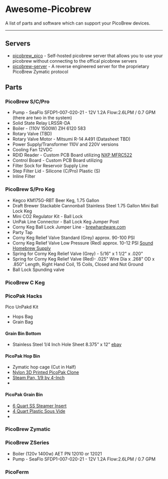# Awesome-Picobrew
A list of parts and software which can support your PicoBrew devices.

--------------------
## Servers
- [picobrew_pico](https://github.com/chiefwigms/picobrew_pico) - Self-hosted picobrew server that allows you to use your picobrew without connecting to the offical picobrew servers
- [picobrew-server](https://github.com/hotzenklotz/picobrew-server) - A reverse engineered server for the proprietary PicoBrew Zymatic protocol

## Parts

### PicoBrew S/C/Pro
- Pump - SeaFlo SFDP1-007-020-21 - 12V 1.2A Flow:2.6LPM / 0.7 GPM (there are two in the system)
- Solid State Relay LRSSR-DA
- Boiler - (110V 1500W) ZIH 6120 583
- Rotary Valve (TBD)
- Rotary Valve Motor - Mitsumi R-14 A491 (Datasheet TBD)
- Power Supply/Transformer 110V and 220V versions
- Cooling Fan 12VDC
- RDID Reader - Custom PCB Board utilizing [NXP MFRC522](https://www.nxp.com/docs/en/data-sheet/MFRC522.pdf)
- Control Board - Custom PCB Board utilizing
- Filter Sock for Reservoir Supply Line
- Step Filter Lid - Silicone (C/Pro) Plastic (S)
- Inline Filter

### PicoBrew S/Pro Keg
- Kegco KM175G-RBT Beer Keg, 1.75 Gallon
- Draft Brewer Stackable Cannonball Stainless Steel 1.75 Gallon Mini Ball Lock Keg
- Mini CO2 Regulator Kit - Ball Lock
- UnPak Line Connector - Ball Lock Keg Jumper Post
- Corny Keg Ball Lock Jumper Line - [brewhardware.com](https://www.brewhardware.com/product_p/blqddoublemale.htm)
- Party Tap
- Corny Keg Relief Valve Standard (Grey) approx. 90-100 PSI
- Corny Keg Relief Valve Low Pressure (Red) approx. 10-12 PSI [Sound Homebrew Supply](http://www.soundhomebrew.com/corny-keg-relief-valve-10-12-psi/)
- Spring for Corny Keg Relief Valve (Grey) - 5/16" x 1 1/2" x .020"
- Spring for Corny Keg Relief Valve (Red)- .025" Wire Dia x .268" OD x .850" Length, Right Hand Coil, 15 Coils, Closed and Not Ground
- Ball Lock Spunding valve

### PicoBrew C Keg

### PicoPak Hacks

Pico UnPakd Kit
- Hops Bag
- Grain Bag

#### Grain Bin Bottom
- Stainless Steel 1/4 Inch Hole Sheet 8.375” x 12” [ebay](https://www.ebay.com/itm/Perforated-304-Stainless-Steel-1-4-inch-hole-20-gauge-Price-per-10-square-inch/130754223088)

#### PicoPak Hop Bin
- Zymatic hop cage (Cut in Half)
- [Nylon 3D Printed PicoPak Clone](https://www.thingiverse.com/thing:3322714?fbclid)
- [Steam Pan, 1/9 by 4-Inch](https://amzn.to/3fyXonN)
-

#### PicoPak Grain Bin
- [6 Quart SS Steamer Insert](https://amzn.to/2YImaLp)
- [4 Quart Plastic Sous Vide](https://amzn.to/3e9L4Kx)
-

### PicoBrew Zymatic

### PicoBrew ZSeries
- Boiler (120v 1400w) AET PN 12010 or 12021
- Pump - SeaFlo SFDP1-007-020-21 - 12V 1.2A Flow:2.6LPM / 0.7 GPM

### PicoFerm
